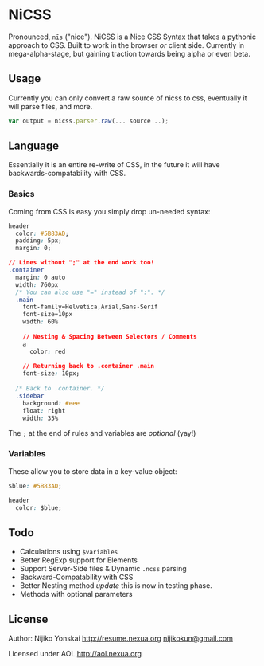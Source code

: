 NiCSS 
======
Pronounced, `nīs` ("nice"). NiCSS is a Nice CSS Syntax that takes a pythonic approach to CSS. 
Built to work in the browser *or* client side. Currently in mega-alpha-stage, but gaining traction 
towards being alpha or even beta.

## Usage
Currently you can only convert a raw source of nicss to css, eventually it will parse files, and more.

``` js
var output = nicss.parser.raw(... source ..);
```

## Language
Essentially it is an entire re-write of CSS, in the future it will have backwards-compatability with CSS.

### Basics
Coming from CSS is easy you simply drop un-needed syntax:

``` css
header
  color: #5B83AD;
  padding: 5px;
  margin: 0;

// Lines without ";" at the end work too!
.container
  margin: 0 auto
  width: 760px
  /* You can also use "=" instead of ":". */
  .main
    font-family=Helvetica,Arial,Sans-Serif
    font-size=10px
    width: 60%
    
    // Nesting & Spacing Between Selectors / Comments
    a
      color: red
    
    // Returning back to .container .main
    font-size: 10px;
  
  /* Back to .container. */
  .sidebar
    background: #eee
    float: right
    width: 35%
```

The `;` at the end of rules and variables are *optional* (yay!)

### Variables
These allow you to store data in a key-value object:

``` css
$blue: #5B83AD;

header
  color: $blue;
```

## Todo
- Calculations using `$variables`
- Better RegExp support for Elements
- Support Server-Side files & Dynamic `.ncss` parsing
- Backward-Compatability with CSS
- Better Nesting method *update* this is now in testing phase.
- Methods with optional parameters

## License
Author: Nijiko Yonskai <http://resume.nexua.org> <nijikokun@gmail.com>

Licensed under AOL <http://aol.nexua.org>